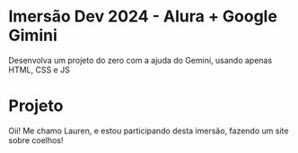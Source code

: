 # Imersão Dev 2024 - Alura + Google Gimini
Desenvolva um projeto do zero com a ajuda do Gemini, usando apenas HTML, CSS e JS

# Projeto
Oii! Me chamo Lauren, e estou participando desta imersão, fazendo um site sobre coelhos!
